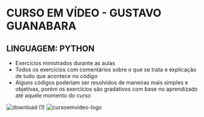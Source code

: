 # CURSO EM VÍDEO - GUSTAVO GUANABARA
## LINGUAGEM: PYTHON
- Exercícios ministrados durante as aulas
- Todos os exercícios com comentários sobre o que se trata e explicação de tudo que acontece no código
- Alguns códigos poderiam ser resolvidos de maneiras mais simples e objetivas, porém os exercícios são gradativos com base no aprendizado até aquele momento do curso


![download (1)](https://user-images.githubusercontent.com/59571917/168418414-13fa2bff-febc-4360-b231-c7784f1def69.jpg)
![cursoemvideo-logo](https://user-images.githubusercontent.com/59571917/172990596-0d64958b-3976-418b-91e1-4d4604789642.png)
